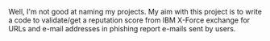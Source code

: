 Well, I'm not good at naming my projects. My aim with this project is to write a code to validate/get a reputation score from IBM X-Force exchange for URLs and e-mail addresses in phishing report e-mails sent by users.

